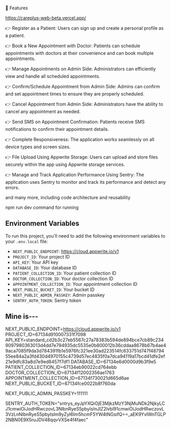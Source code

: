 🔋 Features


https://careplus-web-beta.vercel.app/

👉 Register as a Patient: Users can sign up and create a personal profile as a patient.

👉 Book a New Appointment with Doctor: Patients can schedule appointments with doctors at their convenience and can book multiple appointments.

👉 Manage Appointments on Admin Side: Administrators can efficiently view and handle all scheduled appointments.

👉 Confirm/Schedule Appointment from Admin Side: Admins can confirm and set appointment times to ensure they are properly scheduled.

👉 Cancel Appointment from Admin Side: Administrators have the ability to cancel any appointment as needed.

👉 Send SMS on Appointment Confirmation: Patients receive SMS notifications to confirm their appointment details.

👉 Complete Responsiveness: The application works seamlessly on all device types and screen sizes.

👉 File Upload Using Appwrite Storage: Users can upload and store files securely within the app using Appwrite storage services.

👉 Manage and Track Application Performance Using Sentry: The application uses Sentry to monitor and track its performance and detect any errors.

and many more, including code architecture and reusability 

npm run dev command for running


## Environment Variables

To run this project, you’ll need to add the following environment variables to your `.env.local` file:

- `NEXT_PUBLIC_ENDPOINT`: https://cloud.appwrite.io/v1
- `PROJECT_ID`: Your project ID
- `API_KEY`: Your API key
- `DATABASE_ID`: Your database ID
- `PATIENT_COLLECTION_ID`: Your patient collection ID
- `DOCTOR_COLLECTION_ID`: Your doctor collection ID
- `APPOINTMENT_COLLECTION_ID`: Your appointment collection ID
- `NEXT_PUBLIC_BUCKET_ID`: Your bucket ID
- `NEXT_PUBLIC_ADMIN_PASSKEY`: Admin passkey
- `SENTRY_AUTH_TOKEN`: Sentry token
## Mine is---
NEXT_PUBLIC_ENDPOINT=https://cloud.appwrite.io/v1
PROJECT_ID=67134d910007331f7098
API_KEY=standard_cd2b3c27eb5567c27a78383b594de894bce7cb89c2349097980363013d4dd7e794935dc5535e0b800012b36cddaa8678b67b4ae49aca7085f9da3d784391fb1e5976fc321ee30ad223514fc633751d747f4879455ee84a2a3fd430d4970155c4739d57ec4835f0a7dca94119a17bcd41dfe2ef21e9dfc83a8d7e9ed8457f7df1
DATABASE_ID=67134e6d0000d9b3f9e5
PATIENT_COLLECTION_ID=67134eb90022cd764ebb
DOCTOR_COLLECTION_ID=67134f12002356ae1763
APPOINTMENT_COLLECTION_ID=67134f730021d665d6ae
NEXT_PUBLIC_BUCKET_ID=67134fce0022b8f760da

NEXT_PUBLIC_ADMIN_PASSKEY=111111

SENTRY_AUTH_TOKEN="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"


